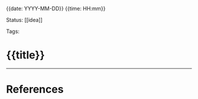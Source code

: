 {{date: YYYY-MM-DD}} {{time: HH:mm}}

Status: [[idea]]

Tags:

# {{title}}








---
# References

